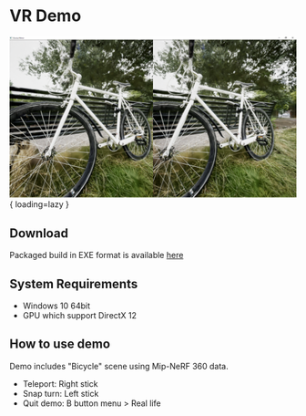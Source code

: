 # VR Demo

![](images/demo1280vr.png){ loading=lazy }  

## Download

Packaged build in EXE format is available [here](https://taguchishouji-my.sharepoint.com/:u:/g/personal/kasa_taguchishouji_onmicrosoft_com/EcY_VMXLGcNHllLGnENVAokB6GJ-OK8v-Bdpc-e6-54M6Q?e=wm7mYE)

## System Requirements

- Windows 10 64bit
- GPU which support DirectX 12

## How to use demo

Demo includes "Bicycle" scene using Mip-NeRF 360 data.

- Teleport: Right stick
- Snap turn: Left stick
- Quit demo: B button menu > Real life
